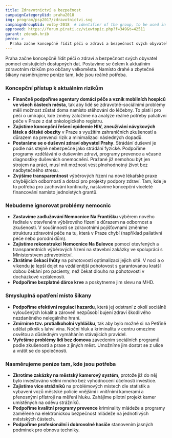 ```yaml
---
title: Zdravotnictví a bezpečnost 
campaignCategoryUid: praha2018
img: program/psp2017/zdravotnictvi.svg
campaignGroupUid: volby-2018  # identifier of the group, to be used in program point
approved: https://forum.pirati.cz/viewtopic.php?f=349&t=42511
garant: zdenek.hrib
perex: >
  Praha začne koncepčně řídit péči o zdraví a bezpečnost svých obyvatel pomocí existujících dostupných dat. Postavíme se čelem k aktuálním zdravotním rizikům pro občany velkoměsta. Namísto drahé a zbytečné šikany nasměrujeme peníze tam, kde jsou reálně potřeba.
---
```


Praha začne koncepčně řídit péči o zdraví a bezpečnost svých obyvatel pomocí
existujících dostupných dat. Postavíme se čelem k aktuálním zdravotním rizikům pro
občany velkoměsta. Namísto drahé a zbytečné šikany nasměrujeme peníze tam, kde
jsou reálně potřeba.

### Koncepční přístup k aktuálním rizikům
* **Finančně podpoříme agentury domácí péče a vznik mobilních hospiců ve
všech částech města**, tak aby lidé se zdravotně-sociálními problémy měli možnost
zůstat doma namísto stěhování do léčebny. To platí i pro péči o umírající, kde změny
založíme na analýze reálné potřeby paliativní péče v Praze z dat onkologického
registru.
* **Zajistíme koncepční řešení epidemie HIV, zneužívání návykových látek a dětské
obezity** v Praze s využitím zahraničních zkušeností a důrazem na prevenci rizik a
minimalizaci následných dopadů.
* **Postaráme se o duševní zdraví obyvatel Prahy**. Strádání duševní je podle nás
stejně nebezpečné jako strádání fyzické. Podpoříme programy vzdělávání o
duševním zdraví, programy prevence a včasné diagnostiky duševních onemocnění.
Pražané již nemohou být jen strojem na práci, musí mít možnost vést plnohodnotný
život bez nadbytečného stresu.
* **Zvýšíme transparentnost** výběrových řízení na nové lékařské praxe chybějících
odborností a dotací pro projekty podpory zdraví. Tam, kde je to potřeba pro
zachování kontinuity, nastavíme koncepční víceleté financování namísto jednoletých
grantů.

### Nebudeme ignorovat problémy nemocnic
* **Zastavíme zadlužování Nemocnice Na Františku** výběrem nového ředitele v
otevřeném výběrového řízení s důrazem na odbornost a zkušenosti. V součinnosti se
zdravotními pojišťovnami změníme strukturu zdravotní péče na tu, která v Praze
chybí (například paliativní péče nebo porodní dům).
* **Zajistíme rekonstrukci Nemocnice Na Bulovce** pomocí otevřených a
transparentních výběrových řízení na stavební zakázky ve spolupráci s Ministerstvem
zdravotnictví.
* **Zkrátíme čekací lhůty** na pohotovosti optimalizací jejich sítě. V noci a o víkendu je
lepší dojet na vzdálenější pohotovost s garantovanou kratší dobou čekání pro
pacienty, než čekat dlouho na pohotovosti v docházkové vzdálenosti.
* **Podpoříme bezplatné dárce krve** a poskytneme jim slevu na MHD.

### Smysluplná opatření místo šikany

* **Podpoříme efektivní regulaci hazardu**, která jej odstraní z okolí sociálně
vyloučených lokalit a zároveň nezpůsobí bujení zdraví škodlivého nezdaněného
nelegálního hraní.
* **Zmírníme tzv. protialkoholní vyhlášku**, tak aby bylo možné si na Petříně udělat
piknik s lahví vína. Noční hluk a kriminalitu v centru omezíme osvětou a důsledným
vymáháním stávajících pravidel.
* **Vyřešíme problémy lidí bez domova** zavedením sociálních programů podle
zkušeností a praxe z jiných měst. Umožníme jim dostat se z ulice a vrátit se do
společnosti.

### Nasměrujeme peníze tam, kde jsou potřeba

* **Zkrotíme zakázky na městský kamerový systém**, protože již do něj bylo
investováno velmi mnoho bez vyhodnocení účelnosti investice.
* **Zajistíme více strážníků** na problémových místech dle statistik a vybavení vozů
městské policie vnějšími i vnitřními kamerami a přenosnými přístroji na měření hluku.
Zahájíme pilotní projekt kamer umístěných na oděvu strážníků.
* **Podpoříme kvalitní programy prevence** kriminality mládeže a programy zaměřené
na elektronickou bezpečnost mládeže na jednotlivých městských částech.
* **Podpoříme profesionální i dobrovolné hasiče** stanovením jasných podmínek pro
obnovu techniky.
